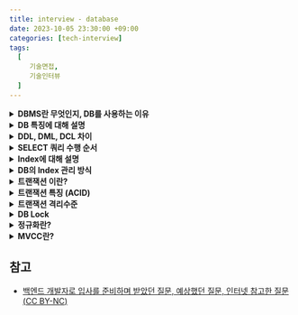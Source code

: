 ```yaml
---
title: interview - database
date: 2023-10-05 23:30:00 +09:00
categories: [tech-interview]
tags:
  [
     기술면접,
     기술인터뷰
  ]
---
```




<details>
<summary> <b> DBMS란 무엇인지, DB를 사용하는 이유 </b> </summary>

<div markdown="1">
- 여러 사용자가 DB에 접근해 사용할 수 있도록 하는 소프트웨어를 의미
- 파일의 데이터 중복, 비일관성, 검색 등의 문제를 해결할 수 있다.
</div>

</details>


<details>
<summary> <b> DB 특징에 대해 설명 </b> </summary>

<div markdown="1">
- **실시간 접근성(Real-Time Accessibility)**: 비정형적인 조회에 대해 실시간 응답이 가능해야 한다.
- **지속적인 변화(Continuous Evolution)**: DB 상태는 동적이다. 즉, 새로운 데이터의 CUD 요청으로 항상 최신의 데이터를 유지해야한다.
- **동시 공용(Concurrent Sharing)**: DB는 다수 사용자가 동시에 같은 내용의 데이터를 이용할 수 있어야한다.
- **내용에 의한 참조(Content Reference)**: DB는 데이터를 참조할 때 데이터 레코드의 주소나 위치에 의해서가 아니라 사용자가 요구하는 데이터 내용으로 찾는다.
</div>

</details>


<details>
<summary> <b> DDL, DML, DCL 차이 </b> </summary>

<div markdown="1">
- **DDL(정의어: Data Definition Language)** : DB 구조를 정의, 수정, 삭제하는 언어 (`ALTER`, `CREATE`, `DROP`)
- **DML(조작어: Data Manipulation Language)** : DB 내의 자료 검색,삽입,갱신,삭제를 위한 언어 (`SELECT`, `INSERT`, `UPDATE`, `DELETE`)
- **DCL(제어어: Data Control Language)** : 데이터에 대해 무결성 유지, 병행, 수행 제어, 보호와 관리를 위한 언어 (`COMMIT`, `ROLLBACK`, `GRANT`, `REVOKE`)
</div>

</details>


<details>
<summary> <b> SELECT 쿼리 수행 순서 </b> </summary>
<div markdown="1">

![query-execute-seq.png](..%2F..%2Fassets%2Fimg%2Fquery-execute-seq.png)

- `FROM, JOIN` > `WHERE` > `GROUP BY` > `HAVING` > `SELECT` > `ORDER BY` > `LIMIT `

### FROM, JOIN
  - 테이블을 지정하고 `JOIN`을 실행하여 하나의 가상 테이블로 결합

### WHERE
  - 조건에 맞는 데이터를 필터링

### GROUP BY
  - 선택한 칼럼을 기준으로 조회한 레코드 목록을 그룹핑

### HAVING
  - 그룹핑 후에 각 그룹에 사용되는 조건절

### SELECT 
  - 조건들을 처리한 후 남은 데이터에서 어떤 열을 출력해줄지 선택

### ORDER BY
  - 행의 순서를 어떻게 보여줄지 정렬

### LIMIT
  - 결과를 몇개를 보여줄지 선택

</div>
</details>


<details>
<summary> <b> Index에 대해 설명 </b> </summary>

<div markdown="1">
- 테이블에서 특정 컬럼을 기준으로 자료를 정렬하는 것
- 인덱스는 항상 정렬된 상태를 유지하기 때문에, `INSERT`, `UPDATE`, `DELETE`시 실행 속도가 저하된다.
- 저장용량이 증가한다. (약 DB 크기의 10 %)
</div>

</details>



<details>
<summary> <b> DB의 Index 관리 방식 </b> </summary>

<div markdown="1">

### B+Tree 
  - 자식 노드가 2개 이상인 

</div>

</details>



<details>
<summary> <b> 트랜잭션 이란? </b> </summary>

<div markdown="1">
- 트랜잭션이란 데이터베이스의 상태를 변화시키는 하나의 논리적인 작업 단위라고 할 수 있으며, 트랜잭션에는 여러개의 연산이 수행될 수 있습니다.
- 트랜잭션은 수행중에 한 작업이라도 실패하면 전부 실패하고, 모두 성공해야 성공이라고 할 수 있습니다.
</div>

</details>

<details>
<summary> <b> 트랜잭션 특징 (ACID) </b> </summary>

<div markdown="1">
- **Atomicity(원자성)**: 트랜잭션을 구성하는 연산 전체가 모두 정상적으로 실행되거나 모두 취소되어야 한다.
- **Consistency(일관성)**: 트랜잭션 이전과 이후, 일관성 있는 DB 상태로 유지한다.  
- **Isolation(고립성)**: 두 개 이상의 트랜잭션이 동시에 실행될 때 서로의 연산에 영향을 주면 안된다.
- **Durability(영구성)**: 커밋된 트랜잭션은 영구히 반영되어야 한다.
</div>

</details>

<details>
<summary> <b> 트랜잭션 격리수준 </b> </summary>

<div markdown="1">
- **READ UNCOMMITTED**: 다른 트랜잭션에서 커밋되지 않은 내용도 참조할 수 있다.
- **READ COMMITTED**: 다른 트랜잭션에서 커밋된 내용만 참조할 수 있다. 
- **REPEATABLE READ**: 트랜잭션에 진입하기 이전에 커밋된 내용만 참조할 수 있다.  
- **SERIALIZABLE**: 트랜잭션에 진입하면 락을 걸어 다른 트랜잭션이 접근하지 못하게 한다.(성능 매우 떨어짐).
</div>

</details>


<details>
<summary> <b> DB Lock </b> </summary>

<div markdown="1">
DB Lock은 트랜잭션 처리의 순차성을 보장하기 위한 방법으로, 데이터에 접근하기 전에 Lock을 요청해서 Lock이 허락되면 해당 데이터에 접근할 수 있도록 하는 기법입니다.    
DB Lock의 종류는 크게 두 가지로, 비관적 락과 낙관적 락이 있습니다.

- 비관적 락 (Pessimistic Lock) : 데이터 갱신 시 충돌이 발생할 것으로 예상해 락을 거는 방식
  - 공유락(Shared Lock) : 사용 중인 데이터를 다른 트랜잭션이 읽기 허용, 쓰기 비허용
  - 베타락(Exclusive Lock) : 사용 중인 데이터를 다른 트랜잭션이 읽기, 쓰기 모두 비허용
  - 데이터 수정 즉시 트랜잭션 충돌을 감지할 수 있습니다.
  - 롤백을 개발자가 일일히 하기 힘든 경우, 충돌이 일어났을 때 롤백 비용이 많이 드는 경우, 주문 시에 쿠폰 사용, 알림 제공, 주문서 작성 등 여러 기능이 한 트랜잭션에 묶여있는 경우에 적합합니다.

- 낙관적 락 (Optimistic Lock) : 데이터 갱신 시 충돌이 발생하지 않을 것이라 가정해 락을 걸지 않고, 버전 관리 기능을 통해서 트랜잭션 격리성을 관리하는 방식.
  - Version 컬럼을 별도로 추가해서 충돌을 방지합니다. Version 정보를 사용하면 최초 커밋만 인정이 되고, Bulk Insert는 버전을 무시하기 떄문에 Bulk Insert에서 버전을 증가시키려면 버전 필드를 강제로 증가시켜야 합니다.
  - DB가 제공하는 락 기능을 사용하지 않고, JPA가 제공하는 버전 관리 기능(Application Level의 Lock)을 사용합니다.
  - 커밋 전까지는 충돌을 알 수 없습니다.
  - 충돌이 나면 롤백 처리는 개발자의 몫입니다.

비관적 락과 낙관적 락의 사용 기준은 '읽기와 수정 비율이 어디에 가까운지'입니다. 수정의 비율이 높다면 비관적 락을, 읽기의 비중이 높다면 Optimistic을 사용합니다.


Why?

데이터 수정 즉시 트랜잭션 충돌을 감지하고 롤백이 가능하므로 수정이 많은 경우 비관적 락을 사용하는 것이 좋습니다.

읽기 작업이 많다면 JPA의 버전관리 기능을 활용해 개발하는 것이 더욱 편리하기 때문에 낙관적 락을 사용하는 것이 좋습니다.

</div>
</details>


<details>
<summary> <b> 정규화란? </b> </summary>



</details>

<details>
<summary> <b> MVCC란? </b> </summary>
<div markdown="1">

- Multi-Version Concurrency Control의 약자로 데이터베이스에서 동시성 제어를 위해 사용되는 방법
- 트랜잭션의 시작 시점에 데이터의 스냅샷을 만들어서 트랜잭션이 완료될 때까지 해당 스냅샷을 유지하는 방식
- 크게 언두로그와 레도로그가 있습니다.
- 언두로그는 변경 전 데이터를 기록하는 로그파일
- 레도로그는 변경 후 데이터를 기록하는 로그파일 

</div>
</details>
   

## 참고
- [백엔드 개발자로 입사를 준비하며 받았던 질문, 예상했던 질문, 인터넷 참고한 질문(CC BY-NC)](https://github.dev/ksundong/backend-interview-question)
